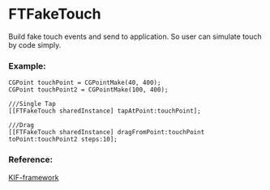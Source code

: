 # FTFakeTouch
Build fake touch events and send to application. So user can simulate touch by code simply.

### Example:
```
CGPoint touchPoint = CGPointMake(40, 400);
CGPoint touchPoint2 = CGPointMake(100, 400);

///Single Tap
[[FTFakeTouch sharedInstance] tapAtPoint:touchPoint];

///Drag
[[FTFakeTouch sharedInstance] dragFromPoint:touchPoint toPoint:touchPoint2 steps:10];
```

### Reference:
[KIF-framework](https://github.com/kif-framework/KIF)

